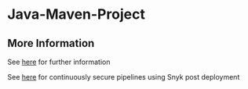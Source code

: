 # Java-Maven-Project

## More Information
See [here](https://medium.com/@alexander.volminger/ci-cd-for-java-maven-using-github-actions-d009a7cb4b8f
) for further information 

See [here](https://foojay.io/today/building-secure-ci-cd-pipelines-with-github-actions-for-your-java-application/) for continuously secure pipelines using Snyk post deployment

